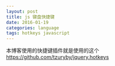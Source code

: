 ```yaml
---
layout: post
title: js 键盘快捷键
date: 2016-01-19
categories: language
tags: hotkeys javascript
---
```


本博客使用的快捷键插件就是使用的这个 <https://github.com/tzuryby/jquery.hotkeys>
